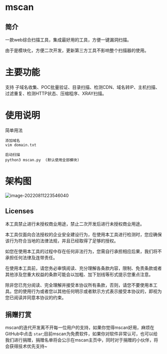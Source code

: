 # mscan

##  简介

一款web综合扫描工具，集成最好用的工具，方便一键漏洞扫描。

由于是模块化，方便二次开发，更新第三方工具不影响整个扫描器的使用。

# 主要功能

支持 子域名收集、POC批量验证、目录扫描、检测CDN、域名转IP、主机扫描、过滤重复、检测HTTP状态、压缩程序、XRAY扫描。

# 使用说明

简单用法

```
添加域名
vim domain.txt

启动扫描
python3 mscan.py  (默认使用全部模块)
```

# 架构图

![image-20220811223546040](https://raw.githubusercontent.com/mscandev/mscan/master/images/mscan.png)

## Licenses

本工具禁止进行未授权商业用途，禁止二次开发后进行未授权商业用途。

本工具仅面向合法授权的企业安全建设行为，在使用本工具进行检测时，您应确保该行为符合当地的法律法规，并且已经取得了足够的授权。

如您在使用本工具的过程中存在任何非法行为，您需自行承担相应后果，我们将不承担任何法律及连带责任。

在使用本工具前，请您务必审慎阅读、充分理解各条款内容，限制、免责条款或者其他涉及您重大权益的条款可能会以加粗、加下划线等形式提示您重点注意。

除非您已充分阅读、完全理解并接受本协议所有条款，否则，请您不要使用本工具。您的使用行为或者您以其他任何明示或者默示方式表示接受本协议的，即视为您已阅读并同意本协议的约束。

## 捐赠打赏

mscan的迭代开发离不开每一位用户的支持，如果你觉得mscan好用，麻烦在GitHub中点击 `star`;目前mscan为免费软件，如果你对软件非常认可，也可以给我们进行捐赠，捐赠名单将会公示在mscan主页中，同时对于捐赠的小伙伴，将会获得技术优先支持~